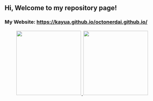## Hi, Welcome to my repository page!
### My Website: https://kayua.github.io/octonerdai.github.io/
<p align="center">
  <a href="https://github.com/kayua">
    <img height="210em" style="padding: 2px;" src="https://github-readme-stats.vercel.app/api?username=kayua&show_icons=true&theme=default&include_all_commits=true&count_private=true&token=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"/>
    <img height="210em" style="padding: 2px;" src="https://github-readme-stats.vercel.app/api/top-langs/?username=kayua&layout=compact&langs_count=10&theme=default&token=YOUR_GITHUB_TOKEN"/>
  </a>
</p>
